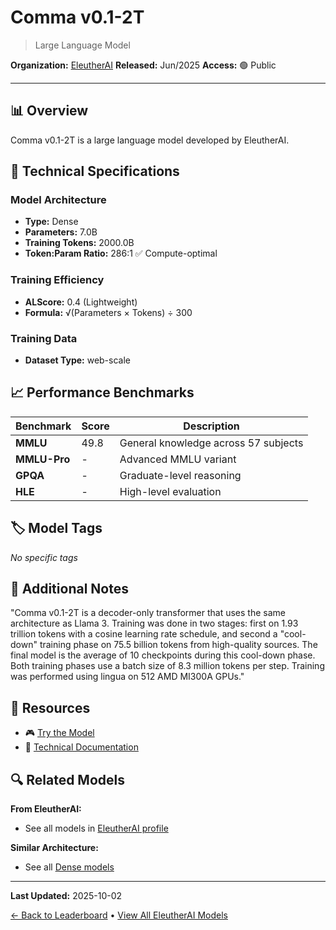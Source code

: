 # Comma v0.1-2T

> Large Language Model

**Organization:** [EleutherAI](../../labs/eleutherai.md)
**Released:** Jun/2025
**Access:** 🟢 Public

---

## 📊 Overview

Comma v0.1-2T is a large language model developed by EleutherAI.

## 🔧 Technical Specifications

### Model Architecture
- **Type:** Dense
- **Parameters:** 7.0B
- **Training Tokens:** 2000.0B
- **Token:Param Ratio:** 286:1 ✅ Compute-optimal

### Training Efficiency
- **ALScore:** 0.4 (Lightweight)
- **Formula:** √(Parameters × Tokens) ÷ 300

### Training Data
- **Dataset Type:** web-scale

## 📈 Performance Benchmarks

| Benchmark | Score | Description |
|-----------|-------|-------------|
| **MMLU** | 49.8 | General knowledge across 57 subjects |
| **MMLU-Pro** | - | Advanced MMLU variant |
| **GPQA** | - | Graduate-level reasoning |
| **HLE** | - | High-level evaluation |

## 🏷️ Model Tags

_No specific tags_

## 📝 Additional Notes

"Comma v0.1-2T is a decoder-only transformer that uses the same architecture as Llama 3. Training was done in two stages: first on 1.93 trillion tokens with a cosine learning rate schedule, and second a "cool-down" training phase on 75.5 billion tokens from high-quality sources. The final model is the average of 10 checkpoints during this cool-down phase. Both training phases use a batch size of 8.3 million tokens per step. Training was performed using lingua on 512 AMD MI300A GPUs."

## 🔗 Resources

- 🎮 [Try the Model](https://huggingface.co/common-pile/comma-v0.1-2t)
- 📄 [Technical Documentation](https://arxiv.org/abs/2506.05209)

## 🔍 Related Models

**From EleutherAI:**
- See all models in [EleutherAI profile](../../labs/eleutherai.md)

**Similar Architecture:**
- See all [Dense models](../../architectures/dense.md)

---

**Last Updated:** 2025-10-02

[← Back to Leaderboard](../../README.md) • [View All EleutherAI Models](../../labs/eleutherai.md)

